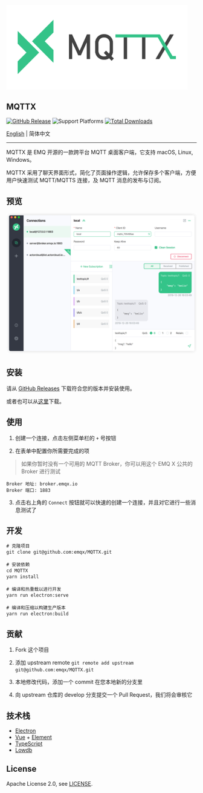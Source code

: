 <img src="./assets/mqttx-logo.png" width="480" alt="MQTTX Logo"/>

## MQTTX

[![GitHub Release](https://img.shields.io/github/release/emqx/mqttx?color=brightgreen)](https://github.com/emqx/mqttx/releases) ![Support Platforms](https://camo.githubusercontent.com/a50c47295f350646d08f2e1ccd797ceca3840e52/68747470733a2f2f696d672e736869656c64732e696f2f62616467652f706c6174666f726d2d6d61634f5325323025374325323057696e646f77732532302537432532304c696e75782d6c69676874677265792e737667) [![Total Downloads](https://img.shields.io/github/downloads/emqx/mqttx/total.svg)](https://github.com/emqx/mqttx/releases)

[English](./README.md) | 简体中文

---

MQTTX 是 EMQ 开源的一款跨平台 MQTT 桌面客户端，它支持 macOS, Linux, Windows。

MQTTX 采用了聊天界面形式，简化了页面操作逻辑，允许保存多个客户端，方便用户快速测试 MQTT/MQTTS 连接，及 MQTT 消息的发布与订阅。

## 预览

![mqttx-preview](./assets/mqttx-preview.png)

## 安装

请从 [GitHub Releases](https://github.com/emqx/MQTTX/releases) 下载符合您的版本并安装使用。

或者也可以从[这里](https://www.emqx.io/downloads/MQTTX/)下载。

## 使用

1. 创建一个连接，点击左侧菜单栏的 `+` 号按钮

2. 在表单中配置你所需要完成的项

> 如果你暂时没有一个可用的 MQTT Broker，你可以用这个 EMQ X 公共的 Broker 进行测试

```shell
Broker 地址: broker.emqx.io
Broker 端口: 1883
```

3. 点击右上角的 `Connect` 按钮就可以快速的创建一个连接，并且对它进行一些消息测试了

## 开发

``` shell
# 克隆项目
git clone git@github.com:emqx/MQTTX.git

# 安装依赖
cd MQTTX
yarn install

# 编译和热重载以进行开发
yarn run electron:serve

# 编译和压缩以构建生产版本
yarn run electron:build
```

## 贡献

1. Fork 这个项目

2. 添加 upstream remote `git remote add upstream git@github.com:emqx/MQTTX.git`

3. 本地修改代码，添加一个 commit 在您本地新的分支里

4. 向 upstream 仓库的 develop 分支提交一个 Pull Request，我们将会审核它

## 技术栈

- [Electron](https://electronjs.org/)
- [Vue](https://vuejs.org/) + [Element](https://element.eleme.io)
- [TypeScript](https://www.typescriptlang.org/)
- [Lowdb](https://github.com/typicode/lowdb)

## License

Apache License 2.0, see [LICENSE](https://github.com/emqx/MQTTX/blob/master/LICENSE).
